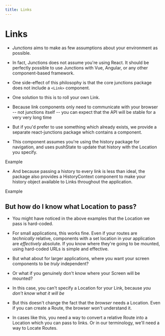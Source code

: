 ```yaml
---
title: Links
---
```


# Links

- *Junctions* aims to make as few assumptions about your environment as possible.
- In fact, Junctions does not assume you're using React. It should be perfectly possible to use Junctions with Vue, Angular, or any other component-based framework.
- One side-effect of this philosophy is that the core junctions package does not include a `<Link>` component.

- One solution to this is to roll your own Link.
- Because link components only need to communicate with your browser -- not junctions itself -- you can expect that the API will be stable for a very very long time

- But if you'd prefer to use something which already exists, we provide a separate react-junctions package which contains a <Link> component.
- This component assumes you're using the history package for navigation, and uses pushState to update that history with the Location you specify.

Example

- And because passing a history to every link is less than ideal, the package also provides a HistoryContext component to make your history object available to Links throughout the application.

Example

## But how do I know what Location to pass?

- You might have noticed in the above examples that the Location we pass is hard-coded.
- For small applications, this works fine. Even if your routes are *technically* relative, components with a set location in your application are *effectively* absolute. If you know where they're going to be mounted, using hard-coded URLs is simple and effective.

- But what about for larger applications, where you want your screen components to be *truly* independent?
- Or what if you genuinely don't know where your Screen will be mounted?
- In this case, you can't specify a Location for your Link, because *you don't know what it will be*
- But this doesn't change the fact that the *browser* needs a Location. Even if you can create a Route, the browser won't understand it.
- In cases like this, you need a way to convert a relative Route into a Location which you can pass to links. Or in our terminology, we'll need a way to Locate Routes.
